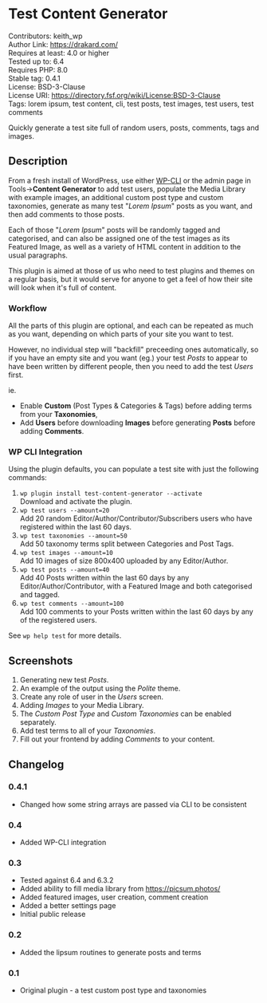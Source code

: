 # Test Content Generator

Contributors:      keith_wp  
Author Link:       https://drakard.com/  
Requires at least: 4.0 or higher  
Tested up to:      6.4  
Requires PHP:      8.0  
Stable tag:        0.4.1  
License:           BSD-3-Clause  
License URI:       https://directory.fsf.org/wiki/License:BSD-3-Clause  
Tags:              lorem ipsum, test content, cli, test posts, test images, test users, test comments

Quickly generate a test site full of random users, posts, comments, tags and images.


## Description

From a fresh install of WordPress, use either [WP-CLI](https://wp-cli.org/) or the admin page in Tools->**Content Generator** to add test users, populate the Media Library with example images, an additional custom post type and custom taxonomies, generate as many test "_Lorem Ipsum_" posts as you want, and then add comments to those posts.

Each of those "_Lorem Ipsum_" posts will be randomly tagged and categorised, and can also be assigned one of the test images as its Featured Image, as well as a variety of HTML content in addition to the usual paragraphs.

This plugin is aimed at those of us who need to test plugins and themes on a regular basis, but it would serve for anyone to get a feel of how their site will look when it's full of content.


### Workflow

All the parts of this plugin are optional, and each can be repeated as much as you want, depending on which parts of your site you want to test.

However, no individual step will "backfill" preceeding ones automatically, so if you have an empty site and you want (eg.) your test _Posts_ to appear to have been written by different people, then you need to add the test _Users_ first.

ie.

* Enable **Custom** (Post Types & Categories & Tags) before adding terms from your **Taxonomies**,
* Add **Users** before downloading **Images** before generating **Posts** before adding **Comments**.


### WP CLI Integration

Using the plugin defaults, you can populate a test site with just the following commands:

1. `wp plugin install test-content-generator --activate`\
    Download and activate the plugin.
2. `wp test users --amount=20`\
    Add 20 random Editor/Author/Contributor/Subscribers users who have registered within the last 60 days.
3. `wp test taxonomies --amount=50`\
    Add 50 taxonomy terms split between Categories and Post Tags.
4. `wp test images --amount=10`\
    Add 10 images of size 800x400 uploaded by any Editor/Author.
5. `wp test posts --amount=40`\
    Add 40 Posts written within the last 60 days by any Editor/Author/Contributor, with a Featured Image and both categorised and tagged.
6. `wp test comments --amount=100`\
    Add 100 comments to your Posts written within the last 60 days by any of the registered users.
    

See `wp help test` for more details.


## Screenshots

1. Generating new test _Posts_.
2. An example of the output using the *Polite* theme.
3. Create any role of user in the _Users_ screen.
4. Adding _Images_ to your Media Library.
5. The _Custom Post Type_ and _Custom Taxonomies_ can be enabled separately.
6. Add test terms to all of your _Taxonomies_.
7. Fill out your frontend by adding _Comments_ to your content. 



## Changelog

### 0.4.1
* Changed how some string arrays are passed via CLI to be consistent

### 0.4
* Added WP-CLI integration

### 0.3
* Tested against 6.4 and 6.3.2
* Added ability to fill media library from https://picsum.photos/
* Added featured images, user creation, comment creation
* Added a better settings page
* Initial public release

### 0.2
* Added the lipsum routines to generate posts and terms

### 0.1
* Original plugin - a test custom post type and taxonomies
